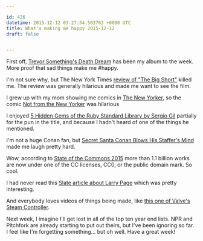 ```yaml
---

id: 426
datetime: 2015-12-12 03:27:54.503763 +0000 UTC
title: What's making me happy 2015-12-12
draft: false


---
```


First off, [Trevor Something's Death Dream](https://trevorsomething.bandcamp.com/album/death-dream) has been my album to the week. More proof that sad things make me #happy.

I'm not sure why, but  The New York Times [review of "The Big Short"](http://www.nytimes.com/2015/12/11/movies/review-in-the-big-short-economic-collapse-for-fun-and-profit.html) killed me. The review was generally hilarious and made me want to see the film.

I grew up with my mom showing me comics in [The New Yorker](https://en.wikipedia.org/wiki/The_New_Yorker), so the comic [Not from the New Yorker](https://thenib.com/not-from-the-new-yorker-28f533a36895) was hilarious

I enjoyed [5 Hidden Gems of the Ruby Standard Library by Sergio Gil](https://www.youtube.com/watch?v=eL-zPihYWBc&feature=youtu.be) partially for the pun in the title, and because I hadn't heard of one of the things he mentioned.

I'm not a huge Conan fan, but [Secret Santa Conan Blows His Staffer's Mind](https://www.youtube.com/watch?v=PBeakKeMWRY&feature=youtu.be) made me laugh pretty hard.

Wow, according to [State of the Commons 2015](https://stateof.creativecommons.org/2015/) more than 1.1 billion works are now under one of the CC licenses, CC0, or the public domain mark. So cool. 

I had never read this [Slate article about Larry Page](http://www.slate.com/blogs/business_insider/2014/04/25/google_s_larry_page_the_co_founder_s_untold_story.html) which was pretty interesting.

And everybody loves videos of things being made, like [this one of Valve's Steam Controller](https://www.youtube.com/watch?v=uCgnWqoP4MM).

Next week, I imagine I'll get lost in all of the top ten year end lists. NPR and Pitchfork are already starting to put out theirs, but I've been ignoring so far. I feel like I'm forgetting something... but oh well. Have a great week!
